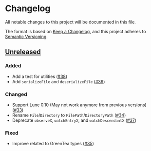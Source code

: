 # Changelog

All notable changes to this project will be documented in this file.

The format is based on [Keep a Changelog](https://keepachangelog.com/en/1.1.0/),
and this project adheres to [Semantic Versioning](https://semver.org/spec/v2.0.0.html).

## [Unreleased]

### Added

- Add a test for utilities ([#38](https://github.com/jiwonz/lune-pathfs/pull/38))
- Add `serializeFile` and `deserializeFile` ([#39](https://github.com/jiwonz/lune-pathfs/pull/39))

### Changed

- Support Lune 0.10 (May not work anymore from previous versions) ([#33](https://github.com/jiwonz/lune-pathfs/pull/33))
- Rename `File`/`Directory` to `FilePath`/`DirectoryPath` ([#34](https://github.com/jiwonz/lune-pathfs/pull/34))
- Deprecate `observeX`, `watchEntryX`, and `watchDescendantX` ([#37](https://github.com/jiwonz/lune-pathfs/pull/37))

### Fixed

- Improve related to GreenTea types ([#35](https://github.com/jiwonz/lune-pathfs/pull/35))

[unreleased]: https://github.com/jiwonz/lune-pathfs/compare/main...HEAD

